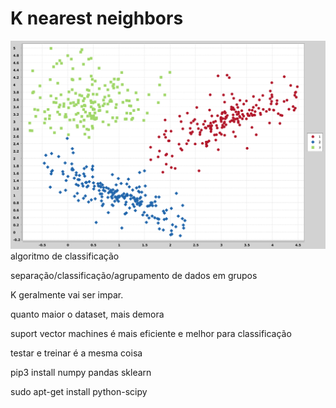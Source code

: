 # K nearest neighbors 
![alt text](knn.png)
algoritmo de classificação

separação/classificação/agrupamento de dados em grupos

K geralmente vai ser impar.

quanto maior o dataset, mais demora

suport vector machines é mais eficiente e melhor para 
classificação

testar e treinar é a mesma coisa


pip3 install numpy pandas sklearn

sudo apt-get install python-scipy
